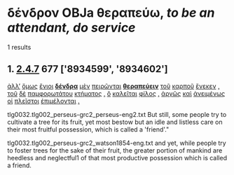 # δένδρον OBJa θεραπεύω, *to be an attendant, do service*
1 results
## 1. [2.4.7](https://beyond-translation.perseus.org/reader/urn:cts:greekLit:tlg0032.002.perseus-grc2:2.4.7?mode=syntax-trees) 677 ['8934599', '8934602']
[ἀλλ’](https://atlas-test.fly.dev/morphology/lemmas/?lang=grc&q=ἀλλά "ἀλλά b-------- otherwise, but") [ὅμως](https://atlas-test.fly.dev/morphology/lemmas/?lang=grc&q=ὅμως "ὅμως d-------- all the same, nevertheless") [ἔνιοι](https://atlas-test.fly.dev/morphology/lemmas/?lang=grc&q=ἔνιοι "ἔνιοι a-p---mn- some") **[δένδρα](https://atlas-test.fly.dev/morphology/lemmas/?lang=grc&q=δένδρον "δένδρον n-p---na- a tree")** [μὲν](https://atlas-test.fly.dev/morphology/lemmas/?lang=grc&q=μέν "μέν d-------- on the one hand, on the other hand") [πειρῶνται](https://atlas-test.fly.dev/morphology/lemmas/?lang=grc&q=πειράω "πειράω v3ppie--- to attempt, endeavour, try") **[θεραπεύειν](https://atlas-test.fly.dev/morphology/lemmas/?lang=grc&q=θεραπεύω "θεραπεύω v--pna--- to be an attendant, do service")** [τοῦ](https://atlas-test.fly.dev/morphology/lemmas/?lang=grc&q=ὁ "ὁ l-s---mg- the") [καρποῦ](https://atlas-test.fly.dev/morphology/lemmas/?lang=grc&q=καρπός "καρπός n-s---mg- fruit") [ἕνεκεν](https://atlas-test.fly.dev/morphology/lemmas/?lang=grc&q=ἕνεκα "ἕνεκα r-------- on account of, for the sake of, because of, for") [,](https://atlas-test.fly.dev/morphology/lemmas/?lang=grc&q=, ", u-------- NoDef") [τοῦ](https://atlas-test.fly.dev/morphology/lemmas/?lang=grc&q=ὁ "ὁ l-s---ng- the") [δὲ](https://atlas-test.fly.dev/morphology/lemmas/?lang=grc&q=δέ "δέ b-------- but") [παμφορωτάτου](https://atlas-test.fly.dev/morphology/lemmas/?lang=grc&q=πάμφορος "πάμφορος a-s---ngs all-bearing, all-productive; carrying all with it") [κτήματος](https://atlas-test.fly.dev/morphology/lemmas/?lang=grc&q=κτῆμα "κτῆμα n-s---ng- anything gotten, a piece of property, a possession") [,](https://atlas-test.fly.dev/morphology/lemmas/?lang=grc&q=, ", u-------- NoDef") [ὃ](https://atlas-test.fly.dev/morphology/lemmas/?lang=grc&q=ὅς "ὅς p-s---nn- who, that, which: relative pronoun") [καλεῖται](https://atlas-test.fly.dev/morphology/lemmas/?lang=grc&q=καλέω "καλέω v3spie--- to call, summon") [φίλος](https://atlas-test.fly.dev/morphology/lemmas/?lang=grc&q=φίλος "φίλος a-s---mn- friend; loved, beloved, dear") [,](https://atlas-test.fly.dev/morphology/lemmas/?lang=grc&q=, ", u-------- NoDef") [ἀργῶς](https://atlas-test.fly.dev/morphology/lemmas/?lang=grc&q=ἀργός "ἀργός d-------- shining, bright, glistening") [καὶ](https://atlas-test.fly.dev/morphology/lemmas/?lang=grc&q=καί "καί b-------- and, also") [ἀνειμένως](https://atlas-test.fly.dev/morphology/lemmas/?lang=grc&q=ἀνειμένως "ἀνειμένως d-------- at ease, carelessly") [οἱ](https://atlas-test.fly.dev/morphology/lemmas/?lang=grc&q=ὁ "ὁ l-p---mn- the") [πλεῖστοι](https://atlas-test.fly.dev/morphology/lemmas/?lang=grc&q=πολύς "πολύς a-p---mns much, many") [ἐπιμέλονται](https://atlas-test.fly.dev/morphology/lemmas/?lang=grc&q=ἐπιμελέομαι "ἐπιμελέομαι v3ppie--- to take care of, have charge of, have the management of") [.](https://atlas-test.fly.dev/morphology/lemmas/?lang=grc&q=. ". u-------- NoDef") 


tlg0032.tlg002_perseus-grc2_perseus-eng2.txt But still, some people try to cultivate a tree for its fruit, yet most bestow but an idle and listless care on their most fruitful possession, which is called a 'friend'." 

tlg0032.tlg002_perseus-grc2_watson1854-eng.txt and yet, while people try to foster trees for the sake of their fruit, the greater portion of mankind are heedless and neglectful1 of that most productive possession which is called a friend. 

